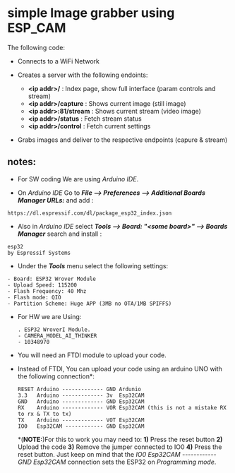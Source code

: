 # simple Image grabber using ESP_CAM 

The following code: 

- Connects to a WiFi Network
- Creates a server with the following endoints:
  - **\<ip addr\>/** : Index page, show full interface (param controls and stream)
  - **\<ip addr\>/capture** : Shows current image (still image) 
  - **\<ip addr\>:81/stream** : Shows current stream (video image)
  - **\<ip addr\>/status** : Fetch stream status
  - **\<ip addr\>/control** : Fetch current settings

- Grabs images and deliver to the respective endpoints (capure & stream) 

## notes:
 - For SW coding We are using _Arduino IDE_. 
 
 - On _Arduino IDE_ Go to _**File --> Preferences --> Additional Boards Manager URLs:**_ and add : 
  
  ```
  https://dl.espressif.com/dl/package_esp32_index.json
  ```
   
 - Also in _Arduino IDE_ select _**Tools --> Board: "\<some board\>" --> Boards Manager**_ search and install :
  ```  
  esp32
  by Espressif Systems
  ```
  
-  Under the _**Tools**_ menu select the following settings:
  ```
  - Board: ESP32 Wrover Module
  - Upload Speed: 115200
  - Flash Frequency: 40 Mhz
  - Flash mode: QIO
  - Partition Scheme: Huge APP (3MB no OTA/1MB SPIFFS)
  ```
  
- For HW we are Using: 
  ```
  . ESP32 WroverI Module.
  - CAMERA_MODEL_AI_THINKER
  - 10348970
  ```
  
- You will need an FTDI module to upload your code. 
- Instead of FTDI, You can upload your code using an arduino UNO with the following connection*:
  ```
  RESET Arduino ------------- GND Ardunio 
  3.3   Arduino ------------- 3v  Esp32CAM 
  GND   Arduino ------------- GND Esp32CAM
  RX    Arduino ------------- VOR Esp32CAM (this is not a mistake RX to rx & TX to tx)
  TX    Arduino ------------- VOT Esp32CAM
  IO0   Esp32CAM ------------ GND Esp32CAM
  ```
  *(**NOTE:**)For this to work you may need to: **1)** Press the reset button **2)** Upload the code **3)** Remove the jumper connected to IO0 **4)** Press the reset button. Just keep on mind that the _IO0   Esp32CAM ------------ GND Esp32CAM_ connection sets the ESP32 on _Programming mode_.
